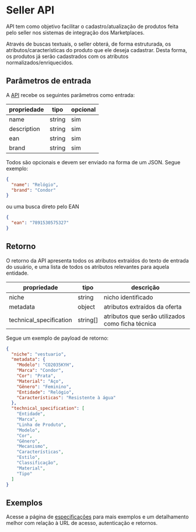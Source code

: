 # Seller API

API tem como objetivo facilitar o cadastro/atualização de produtos feita pelo seller nos sistemas de integração dos Marketplaces.

Através de buscas textuais, o seller obterá, de forma estruturada, os atributos/características do produto que ele deseja cadastrar. Desta forma, os produtos já serão cadastrados com os atributos normalizados/enriquecidos.

## Parâmetros de entrada

A [API]("/api-doc/seller-api") recebe os seguintes parâmetros como entrada:

| propriedade | tipo   | opcional |
| ----------- | ------ | -------- |
| name        | string | sim      |
| description | string | sim      |
| ean         | string | sim      |
| brand       | string | sim      |

Todos são opcionais e devem ser enviado na forma de um JSON. Segue exemplo:

```json
{
  "name": "Relógio",
  "brand": "Condor"
}
```

ou uma busca direto pelo EAN

```json
{
  "ean": "7891530575327"
}
```

## Retorno

O retorno da API apresenta todos os atributos extraídos do texto de entrada do usuário, e uma lista de todos os atributos relevantes para aquela entidade.

| propriedade             | tipo     | descrição                                         |
| ----------------------- | -------- | ------------------------------------------------- |
| niche                   | string   | nicho identificado                                |
| metadata                | object   | atributos extraídos da oferta                     |
| technical_specification | string[] | atributos que serão utilizados como ficha técnica |

Segue um exemplo de payload de retorno:

```json
{
  "niche": "vestuario",
  "metadata": {
    "Modelo": "CO2035KYH",
    "Marca": "Condor",
    "Cor": "Prata",
    "Material": "Aço",
    "Gênero": "Feminino",
    "Entidade": "Relógio",
    "Características": "Resistente à água"
  },
  "technical_specification": [
    "Entidade",
    "Marca",
    "Linha de Produto",
    "Modelo",
    "Cor",
    "Gênero",
    "Mecanismo",
    "Características",
    "Estilo",
    "Classificação",
    "Material",
    "Tipo"
  ]
}
```

## Exemplos

Acesse a página de [especificações]("/api-doc/seller-api") para mais exemplos e um detalhamento melhor com relação à URL de acesso, autenticação e retornos.
